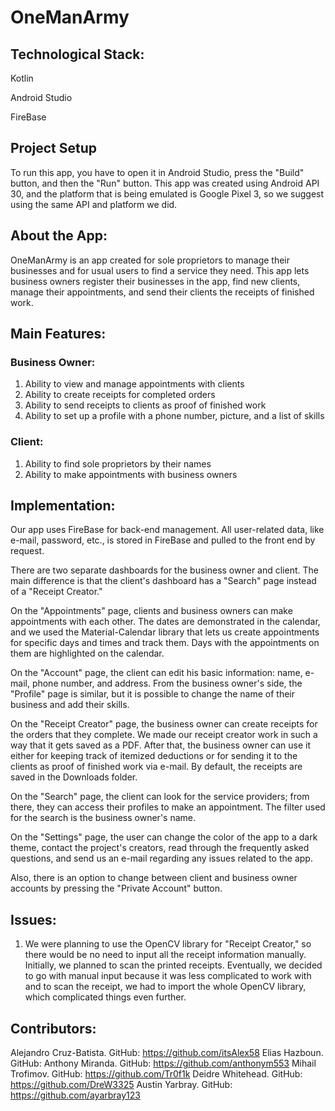 # OneManArmy

## Technological Stack:

Kotlin

Android Studio

FireBase


## Project Setup

To run this app, you have to open it in Android Studio, press the "Build" button, and then the "Run" button. This app was created using Android API 30, and the platform that is being emulated is Google Pixel 3, so we suggest using the same API and platform we did.


## About the App:

OneManArmy is an app created for sole proprietors to manage their businesses and for usual users to find a service they need. This app lets business owners register their businesses in the app, find new clients, manage their appointments, and send their clients the receipts of finished work.


## Main Features:

### Business Owner:

1) Ability to view and manage appointments with clients
2) Ability to create receipts for completed orders
3) Ability to send receipts to clients as proof of finished work
4) Ability to set up a profile with a phone number, picture, and a list of skills

### Client:

1) Ability to find sole proprietors by their names
2) Ability to make appointments with business owners


## Implementation:

Our app uses FireBase for back-end management. All user-related data, like e-mail, password, etc., is stored in FireBase and pulled to the front end by request.

There are two separate dashboards for the business owner and client. The main difference is that the client's dashboard has a "Search" page instead of a "Receipt Creator."

On the "Appointments" page, clients and business owners can make appointments with each other. The dates are demonstrated in the calendar, and we used the Material-Calendar library that lets us create appointments for specific days and times and track them. Days with the appointments on them are highlighted on the calendar.

On the "Account" page, the client can edit his basic information: name, e-mail, phone number, and address. From the business owner's side, the "Profile" page is similar, but it is possible to change the name of their business and add their skills.

On the "Receipt Creator" page, the business owner can create receipts for the orders that they complete. We made our receipt creator work in such a way that it gets saved as a PDF. After that, the business owner can use it either for keeping track of itemized deductions or for sending it to the clients as proof of finished work via e-mail. By default, the receipts are saved in the Downloads folder.

On the "Search" page, the client can look for the service providers; from there, they can access their profiles to make an appointment. The filter used for the search is the business owner's name.

On the "Settings" page, the user can change the color of the app to a dark theme, contact the project's creators, read through the frequently asked questions, and send us an e-mail regarding any issues related to the app.

Also, there is an option to change between client and business owner accounts by pressing the "Private Account" button.


## Issues:

1) We were planning to use the OpenCV library for "Receipt Creator," so there would be no need to input all the receipt information manually. Initially, we planned to scan the printed receipts. Eventually, we decided to go with manual input because it was less complicated to work with and to scan the receipt, we had to import the whole OpenCV library, which complicated things even further.


## Contributors:

Alejandro Cruz-Batista. GitHub: https://github.com/itsAlex58
Elias Hazboun. GitHub: 
Anthony Miranda. GitHub: https://github.com/anthonym553
Mihail Trofimov. GitHub: https://github.com/Tr0f1k
Deidre Whitehead. GitHub: https://github.com/DreW3325
Austin Yarbray. GitHub: https://github.com/ayarbray123
